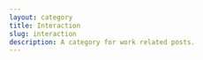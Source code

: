 ```yaml
---
layout: category
title: Interaction
slug: interaction
description: A category for work related posts.
---
```

